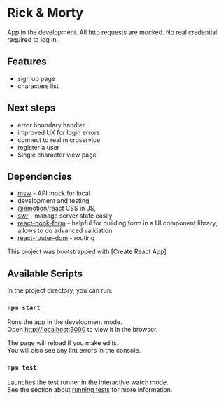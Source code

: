 # Rick & Morty

App in the development. All http requests are mocked. No real credential required to log in.

## Features

- sign up page
- characters list

## Next steps

- error boundary handler
- improved UX for login errors
- connect to real microservice
- register a user
- Single character view page

## Dependencies

- [msw](https://mswjs.io/docs/) - API mock for local
- development and testing
- [@emotion/react]() CSS in JS,
- [swr](https://swr.vercel.app/) - manage server state easily
- [react-hook-form](https://react-hook-form.com/) - helpful for building form in a UI component library, allows to do advanced validation
- [react-router-dom](https://reactrouter.com/) - routing

This project was bootstrapped with [Create React App]

## Available Scripts

In the project directory, you can run:

### `npm start`

Runs the app in the development mode.\
Open [http://localhost:3000](http://localhost:3000) to view it in the browser.

The page will reload if you make edits.\
You will also see any lint errors in the console.

### `npm test`

Launches the test runner in the interactive watch mode.\
See the section about [running tests](https://facebook.github.io/create-react-app/docs/running-tests) for more information.
